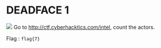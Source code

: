 # DEADFACE 1
![](assets/start/deadface-1.png)
Go to http://ctf.cyberhacktics.com/intel, count the actors.

Flag : `flag{7}`
